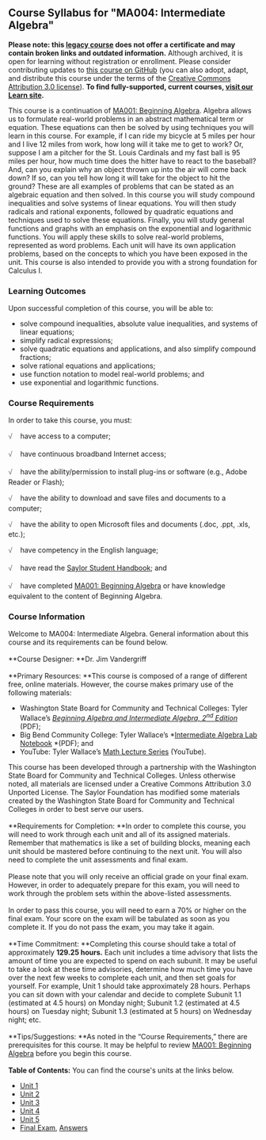 Course Syllabus for "MA004: Intermediate Algebra"
-------------------------------------------------

**Please note: this [legacy course](https://sayloracademy.zendesk.com/hc/en-us/articles/206089967) does not offer a certificate and may contain 
broken links and outdated information.** Although archived, it is open 
for learning without registration or enrollment. Please consider contributing 
updates to [this course on GitHub](https://github.com/saylordotorg/course_ma004) 
(you can also adopt, adapt, and distribute this course under the terms of 
the [Creative Commons Attribution 3.0 license](http://creativecommons.org/licenses/by/3.0/)). **To find fully-supported, current courses, [visit our 
Learn site](https://learn.saylor.org).**

This course is a continuation of [MA001: Beginning
Algebra](http://www.saylor.org/courses/ma001/). Algebra allows us to
formulate real-world problems in an abstract mathematical term or
equation. These equations can then be solved by using techniques you
will learn in this course. For example, if I can ride my bicycle at 5
miles per hour and I live 12 miles from work, how long will it take me
to get to work? Or, suppose I am a pitcher for the St. Louis Cardinals
and my fast ball is 95 miles per hour, how much time does the hitter
have to react to the baseball? And, can you explain why an object thrown
up into the air will come back down? If so, can you tell how long it
will take for the object to hit the ground? These are all examples of
problems that can be stated as an algebraic equation and then solved. In
this course you will study compound inequalities and solve systems of
linear equations. You will then study radicals and rational exponents,
followed by quadratic equations and techniques used to solve these
equations. Finally, you will study general functions and graphs with an
emphasis on the exponential and logarithmic functions. You will apply
these skills to solve real-world problems, represented as word problems.
Each unit will have its own application problems, based on the concepts
to which you have been exposed in the unit. This course is also intended
to provide you with a strong foundation for Calculus I.

### Learning Outcomes

Upon successful completion of this course, you will be able to:

-   solve compound inequalities, absolute value inequalities, and
    systems of linear equations;
-   simplify radical expressions;
-   solve quadratic equations and applications, and also simplify
    compound fractions;
-   solve rational equations and applications;
-   use function notation to model real-world problems; and
-   use exponential and logarithmic functions.

### Course Requirements

In order to take this course, you must:  
  
 <span
style="color: rgb(85, 85, 85); font-family: 'Myriad Pro', 'Gill Sans', 'Gill Sans MT', Calibri, sans-serif; font-size: 14.545454025268555px; line-height: 21.81818199157715px; -webkit-text-size-adjust: none;">√
   </span>have access to a computer;  
  
 <span
style="color: rgb(85, 85, 85); font-family: 'Myriad Pro', 'Gill Sans', 'Gill Sans MT', Calibri, sans-serif; font-size: 14.545454025268555px; line-height: 21.81818199157715px; -webkit-text-size-adjust: none;">√
   </span>have continuous broadband Internet access;  
  
 <span
style="color: rgb(85, 85, 85); font-family: 'Myriad Pro', 'Gill Sans', 'Gill Sans MT', Calibri, sans-serif; font-size: 14.545454025268555px; line-height: 21.81818199157715px; -webkit-text-size-adjust: none;">√
   </span>have the ability/permission to install plug-ins or software
(e.g., Adobe Reader or Flash);  
  
 <span
style="color: rgb(85, 85, 85); font-family: 'Myriad Pro', 'Gill Sans', 'Gill Sans MT', Calibri, sans-serif; font-size: 14.545454025268555px; line-height: 21.81818199157715px; -webkit-text-size-adjust: none;">√
   </span>have the ability to download and save files and documents to a
computer;  
  
 <span
style="color: rgb(85, 85, 85); font-family: 'Myriad Pro', 'Gill Sans', 'Gill Sans MT', Calibri, sans-serif; font-size: 14.545454025268555px; line-height: 21.81818199157715px; -webkit-text-size-adjust: none;">√
   </span>have the ability to open Microsoft files and documents (.doc,
.ppt, .xls, etc.);  
  
 <span
style="color: rgb(85, 85, 85); font-family: 'Myriad Pro', 'Gill Sans', 'Gill Sans MT', Calibri, sans-serif; font-size: 14.545454025268555px; line-height: 21.81818199157715px; -webkit-text-size-adjust: none;">√
   </span>have competency in the English language;  
  
 <span
style="color: rgb(85, 85, 85); font-family: 'Myriad Pro', 'Gill Sans', 'Gill Sans MT', Calibri, sans-serif; font-size: 14.545454025268555px; line-height: 21.81818199157715px; -webkit-text-size-adjust: none;">√
   </span>have read the [Saylor Student
Handbook](http://www.xn--sayl-8ta/); and  
  
 <span
style="color: rgb(85, 85, 85); font-family: 'Myriad Pro', 'Gill Sans', 'Gill Sans MT', Calibri, sans-serif; font-size: 14.545454025268555px; line-height: 21.81818199157715px; -webkit-text-size-adjust: none;">√
   </span>have completed [MA001: Beginning
Algebra](http://www.saylor.org/courses/ma001/) or have knowledge
equivalent to the content of Beginning Algebra.

### Course Information

Welcome to MA004: Intermediate Algebra. General information about this
course and its requirements can be found below.  
    
 **Course Designer: **Dr. Jim Vandergriff  
    
 **Primary Resources: **This course is composed of a range of different
free, online materials. However, the course makes primary use of the
following materials:

-   Washington State Board for Community and Technical Colleges: Tyler
    Wallace’s *[Beginning Algebra and Intermediate Algebra,
    2<sup>nd</sup>
    Edition](https://resources.saylor.org/wwwresources/archived/site/wp-content/uploads/2011/12/SAYLOR-MA001-TEXT.pdf)*
    (PDF);
-   Big Bend Community College: Tyler Wallace’s *[Intermediate Algebra
    Lab
    Notebook](http://www.wallace.ccfaculty.org/book/MPC%20099%20Workbook.pdf) *(PDF);
    and
-   YouTube: Tyler Wallace’s [Math Lecture
    Series](http://www.youtube.com/user/wallacemath/videos?view=1)
    (YouTube).

This course has been developed through a partnership with the Washington
State Board for Community and Technical Colleges. Unless otherwise
noted, all materials are licensed under a Creative Commons Attribution
3.0 Unported License. The Saylor Foundation has modified some materials
created by the Washington State Board for Community and Technical
Colleges in order to best serve our users.  
    
 **Requirements for Completion: **In order to complete this course, you
will need to work through each unit and all of its assigned materials.
Remember that mathematics is like a set of building blocks, meaning each
unit should be mastered before continuing to the next unit. You will
also need to complete the unit assessments and final exam.  
    
 Please note that you will only receive an official grade on your final
exam. However, in order to adequately prepare for this exam, you will
need to work through the problem sets within the above-listed
assessments.  
    
 In order to pass this course, you will need to earn a 70% or higher on
the final exam. Your score on the exam will be tabulated as soon as you
complete it. If you do not pass the exam, you may take it again.  
    
 **Time Commitment: **Completing this course should take a total of
approximately **129.25 hours.** Each unit includes a time advisory that
lists the amount of time you are expected to spend on each subunit. It
may be useful to take a look at these time advisories, determine how
much time you have over the next few weeks to complete each unit, and
then set goals for yourself. For example, Unit 1 should take
approximately 28 hours. Perhaps you can sit down with your calendar and
decide to complete Subunit 1.1 (estimated at 4.5 hours) on Monday night;
Subunit 1.2 (estimated at 4.5 hours) on Tuesday night; Subunit 1.3
(estimated at 5 hours) on Wednesday night; etc.  
    
 **Tips/Suggestions: **As noted in the “Course Requirements,” there are
prerequisites for this course. It may be helpful to review [MA001:
Beginning Algebra](http://www.saylor.org/courses/ma001/) before you
begin this course.  
    
**Table of Contents:** You can find the course's units at the links below.

- [Unit 1](https://legacy.saylor.org/ma004/Unit01/)
- [Unit 2](https://legacy.saylor.org/ma004/Unit02/)
- [Unit 3](https://legacy.saylor.org/ma004/Unit03/)
- [Unit 4](https://legacy.saylor.org/ma004/Unit04/)
- [Unit 5](https://legacy.saylor.org/ma004/Unit05/)
- [Final Exam](http://saylordotorg.github.io/LegacyExams/MA/MA004/MA004-FinalExam.html), [Answers](http://saylordotorg.github.io/LegacyExams/MA/MA004/MA004-FinalExam-Answers.html)
